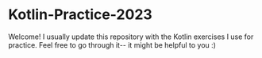 # Kotlin-Practice-2023
Welcome! I usually update this repository with the Kotlin exercises I use for practice. Feel free to go through it-- it might be helpful to you :)
